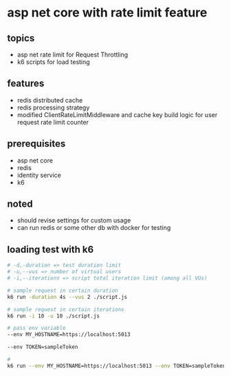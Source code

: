 # asp net core with rate limit feature

## topics
* asp net rate limit for Request Throttling
* k6 scripts for load testing

## features 
* redis distributed cache
* redis processing strategy
* modified ClientRateLimitMiddleware and cache key build logic for user request rate limit counter

## prerequisites
* asp net core
* redis
* identity service
* k6


## noted
* should revise settings for custom usage
* can run redis or some other db with docker for testing

## loading test with k6

``` bash
# -d,-duration => test duration limit
# -u,--vus => number of virtual users
# -i,--iterations => script total iteration limit (among all VUs)

# sample request in certain duration
k6 run -duration 4s --vus 2 ./script.js

# sample request in certain iterations
k6 run -i 10 -u 10 ./script.js

# pass env variable
--env MY_HOSTNAME=https://localhost:5013

--env TOKEN=sampleToken

#
k6 run --env MY_HOSTNAME=https://localhost:5013 --env TOKEN=sampleToken -i 10 -u 10 ./loadTestScripts/PostSubmit.js 
```
